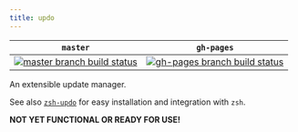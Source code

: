 ```yaml
---
title: updo
---
```


<table>
  <thead>
    <tr>
      <th>
        <code>master</code>
      </th>
      <th>
        <code>gh-pages</code>
      </th>
    </tr>
  </thead>
  <tbody>
    <tr>
      <td>
        <a href="https://travis-ci.com/daveio/updo/branches" rel="nofollow">
          <img src="https://travis-ci.com/daveio/updo.svg?branch=master" alt="master branch build status">
        </a>
      </td>
      <td>
        <a href="https://travis-ci.com/daveio/updo/branches" rel="nofollow">
          <img src="https://travis-ci.com/daveio/updo.svg?branch=gh-pages" alt="gh-pages branch build status">
        </a>
      </td>
    </tr>
  </tbody>
</table>

An extensible update manager.

See also [`zsh-updo`][link-zsh-updo] for easy installation and integration with `zsh`.

**NOT YET FUNCTIONAL OR READY FOR USE!**

[link-zsh-updo]: https://github.com/daveio/zsh-updo
